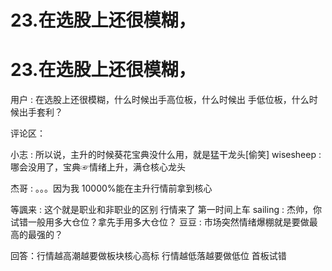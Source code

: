 # 23.在选股上还很模糊，

# 23.在选股上还很模糊，

用户 : 在选股上还很模糊，什么时候出手高位板，什么时候出 手低位板，什么时候出手套利？

评论区：

小志 : 所以说，主升的时候葵花宝典没什么用，就是猛干龙头[偷笑] wisesheep : 哪会没用了，宝典☞情绪上升，满仓核心龙头

杰哥 : 。。。因为我 10000%能在主升行情前拿到核心

等諷来 : 这个就是职业和非职业的区别 行情来了 第一时间上车 sailing : 杰帅，你试错一般用多大仓位？拿先手用多大仓位？ 豆豆 : 市场突然情绪爆棚就是要做最高的最强的？

回答：行情越高潮越要做板块核心高标 行情越低落越要做低位 首板试错